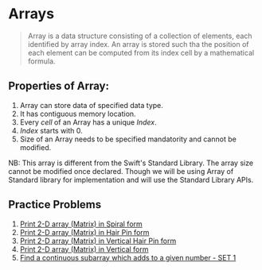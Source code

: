 # Arrays

 > Array is a data structure consisting of a collection of elements, each identified by array index. 
 > An array is stored such tha the position of each element can  be computed from its index cell by a mathematical formula.

## Properties of Array:
1. Array can store data of specified data type.
2. It has contiguous memory location.
3. Every *cell* of an Array has a unique *Index*.
4. *Index* starts with 0.
5. Size of an Array needs to be specified mandatority and cannot be modified.

NB: This array is different from the Swift's Standard Library. The array size cannot be modified once declared. Though we will be using Array of Standard library for implementation and will use the Standard Library APIs.


## Practice Problems
1. [Print 2-D array (Matrix) in Spiral form](https://github.com/VinayakDeshpande11/Algorithms/blob/master/Array/ArrayTraversalSpiral.swift)
2. [Print 2-D array (Matrix) in Hair Pin form](https://github.com/VinayakDeshpande11/Algorithms/blob/master/Array/ArrayTraversalHairpin.swift)
3. [Print 2-D array (Matrix) in Vertical Hair Pin form](https://github.com/VinayakDeshpande11/Algorithms/blob/master/Array/ArrayTraversalVerticalHairPin.swift)
4. [Print 2-D array (Matrix) in Vertical form](https://github.com/VinayakDeshpande11/Algorithms/blob/master/Array/ArrayVerticalTraversal.swift)
5. [Find a continuous subarray which adds to a given number - SET 1](https://github.com/VinayakDeshpande11/Algorithms-DataStructures-Swift/blob/master/Array/SubarrayWithGivenSumOnlyPositives.swift)